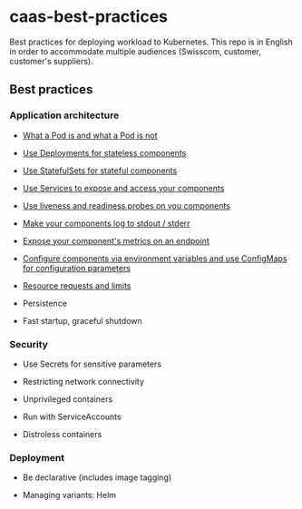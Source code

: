 # caas-best-practices

Best practices for deploying workload to Kubernetes. This repo is in English in order to accommodate multiple audiences (Swisscom, customer, customer's suppliers).

## Best practices

### Application architecture

- [What a Pod is and what a Pod is not](Pods/README.md)

- [Use Deployments for stateless components](Deployments/README.md)

- [Use StatefulSets for stateful components](StatefulSets/README.md)

- [Use Services to expose and access your components](Services/README.md)

- [Use liveness and readiness probes on you components](LivenessReadinessProbes/README.md)

- [Make your components log to stdout / stderr](Logging/README.md)

- [Expose your component's metrics on an endpoint](Metrics/README.md)

- [Configure components via environment variables and use ConfigMaps for configuration parameters](Configuration/README.md)

- [Resource requests and limits](RequestsLimits/README.md)

- Persistence

- Fast startup, graceful shutdown

### Security

- Use Secrets for sensitive parameters

- Restricting network connectivity

- Unprivileged containers

- Run with ServiceAccounts

- Distroless containers

### Deployment

- Be declarative (includes image tagging)

- Managing variants: Helm
